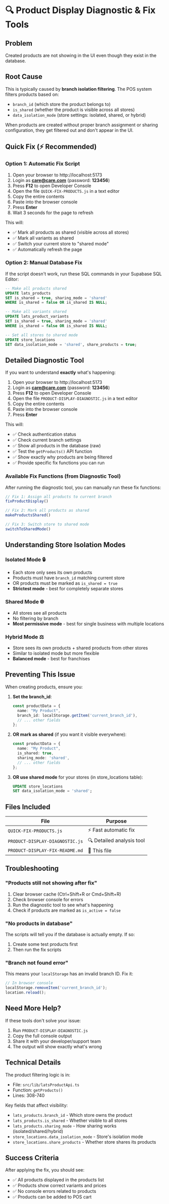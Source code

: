 # 🔍 Product Display Diagnostic & Fix Tools

## Problem
Created products are not showing in the UI even though they exist in the database.

## Root Cause
This is typically caused by **branch isolation filtering**. The POS system filters products based on:
- `branch_id` (which store the product belongs to)
- `is_shared` (whether the product is visible across all stores)
- `data_isolation_mode` (store settings: isolated, shared, or hybrid)

When products are created without proper branch assignment or sharing configuration, they get filtered out and don't appear in the UI.

## Quick Fix (⚡ Recommended)

### Option 1: Automatic Fix Script
1. Open your browser to http://localhost:5173
2. Login as **care@care.com** (password: **123456**)
3. Press **F12** to open Developer Console
4. Open the file `QUICK-FIX-PRODUCTS.js` in a text editor
5. Copy the entire contents
6. Paste into the browser console
7. Press **Enter**
8. Wait 3 seconds for the page to refresh

This will:
- ✅ Mark all products as shared (visible across all stores)
- ✅ Mark all variants as shared
- ✅ Switch your current store to "shared mode"
- ✅ Automatically refresh the page

### Option 2: Manual Database Fix
If the script doesn't work, run these SQL commands in your Supabase SQL Editor:

```sql
-- Make all products shared
UPDATE lats_products 
SET is_shared = true, sharing_mode = 'shared' 
WHERE is_shared = false OR is_shared IS NULL;

-- Make all variants shared
UPDATE lats_product_variants 
SET is_shared = true, sharing_mode = 'shared' 
WHERE is_shared = false OR is_shared IS NULL;

-- Set all stores to shared mode
UPDATE store_locations 
SET data_isolation_mode = 'shared', share_products = true;
```

## Detailed Diagnostic Tool

If you want to understand **exactly** what's happening:

1. Open your browser to http://localhost:5173
2. Login as **care@care.com** (password: **123456**)
3. Press **F12** to open Developer Console
4. Open the file `PRODUCT-DISPLAY-DIAGNOSTIC.js` in a text editor
5. Copy the entire contents
6. Paste into the browser console
7. Press **Enter**

This will:
- ✅ Check authentication status
- ✅ Check current branch settings
- ✅ Show all products in the database (raw)
- ✅ Test the `getProducts()` API function
- ✅ Show exactly why products are being filtered
- ✅ Provide specific fix functions you can run

### Available Fix Functions (from Diagnostic Tool)

After running the diagnostic tool, you can manually run these fix functions:

```javascript
// Fix 1: Assign all products to current branch
fixProductDisplay()

// Fix 2: Mark all products as shared
makeProductsShared()

// Fix 3: Switch store to shared mode
switchToSharedMode()
```

## Understanding Store Isolation Modes

### Isolated Mode 🔒
- Each store only sees its own products
- Products must have `branch_id` matching current store
- OR products must be marked as `is_shared = true`
- **Strictest mode** - best for completely separate stores

### Shared Mode 🌐
- All stores see all products
- No filtering by branch
- **Most permissive mode** - best for single business with multiple locations

### Hybrid Mode ⚖️
- Store sees its own products + shared products from other stores
- Similar to isolated mode but more flexible
- **Balanced mode** - best for franchises

## Preventing This Issue

When creating products, ensure you:

1. **Set the branch_id**:
   ```typescript
   const productData = {
     name: "My Product",
     branch_id: localStorage.getItem('current_branch_id'),
     // ... other fields
   };
   ```

2. **OR mark as shared** (if you want it visible everywhere):
   ```typescript
   const productData = {
     name: "My Product",
     is_shared: true,
     sharing_mode: 'shared',
     // ... other fields
   };
   ```

3. **OR use shared mode** for your stores (in store_locations table):
   ```sql
   UPDATE store_locations 
   SET data_isolation_mode = 'shared';
   ```

## Files Included

| File | Purpose |
|------|---------|
| `QUICK-FIX-PRODUCTS.js` | ⚡ Fast automatic fix |
| `PRODUCT-DISPLAY-DIAGNOSTIC.js` | 🔍 Detailed analysis tool |
| `PRODUCT-DISPLAY-FIX-README.md` | 📖 This file |

## Troubleshooting

### "Products still not showing after fix"

1. Clear browser cache (Ctrl+Shift+R or Cmd+Shift+R)
2. Check browser console for errors
3. Run the diagnostic tool to see what's happening
4. Check if products are marked as `is_active = false`

### "No products in database"

The scripts will tell you if the database is actually empty. If so:
1. Create some test products first
2. Then run the fix scripts

### "Branch not found error"

This means your `localStorage` has an invalid branch ID. Fix it:
```javascript
// In browser console
localStorage.removeItem('current_branch_id');
location.reload();
```

## Need More Help?

If these tools don't solve your issue:
1. Run `PRODUCT-DISPLAY-DIAGNOSTIC.js` 
2. Copy the full console output
3. Share it with your developer/support team
4. The output will show exactly what's wrong

## Technical Details

The product filtering logic is in:
- File: `src/lib/latsProductApi.ts`
- Function: `getProducts()`
- Lines: 308-740

Key fields that affect visibility:
- `lats_products.branch_id` - Which store owns the product
- `lats_products.is_shared` - Whether visible to all stores
- `lats_products.sharing_mode` - How sharing works (isolated/shared/hybrid)
- `store_locations.data_isolation_mode` - Store's isolation mode
- `store_locations.share_products` - Whether store shares its products

## Success Criteria

After applying the fix, you should see:
- ✅ All products displayed in the products list
- ✅ Products show correct variants and prices
- ✅ No console errors related to products
- ✅ Products can be added to POS cart


